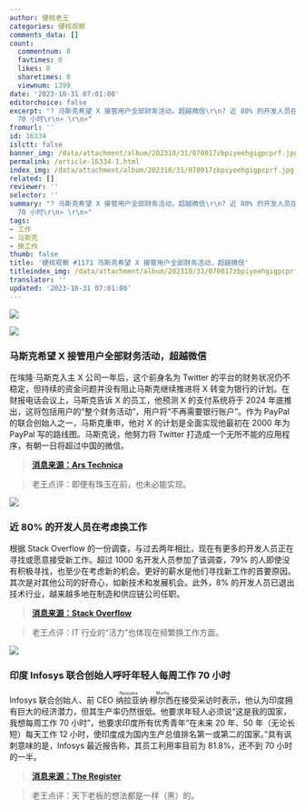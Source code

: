```yaml
---
author: 硬核老王
categories: 硬核观察
comments_data: []
count:
  commentnum: 0
  favtimes: 0
  likes: 0
  sharetimes: 0
  viewnum: 1399
date: '2023-10-31 07:01:00'
editorchoice: false
excerpt: "? 马斯克希望 X 接管用户全部财务活动，超越微信\r\n? 近 80% 的开发人员在考虑换工作\r\n? 印度 Infosys 联合创始人呼吁年轻人每周工作
  70 小时\r\n» \r\n»"
fromurl: ''
id: 16334
islctt: false
banner_img: /data/attachment/album/202310/31/070017zbpiyeehgigpcprf.jpg
permalink: /article-16334-1.html
index_img: /data/attachment/album/202310/31/070017zbpiyeehgigpcprf.jpg
related: []
reviewer: ''
selector: ''
summary: "? 马斯克希望 X 接管用户全部财务活动，超越微信\r\n? 近 80% 的开发人员在考虑换工作\r\n? 印度 Infosys 联合创始人呼吁年轻人每周工作
  70 小时\r\n» \r\n»"
tags:
- 工作
- 马斯克
- 换工作
thumb: false
title: '硬核观察 #1171 马斯克希望 X 接管用户全部财务活动，超越微信'
titleindex_img: /data/attachment/album/202310/31/070017zbpiyeehgigpcprf.jpg
translator: ''
updated: '2023-10-31 07:01:00'
---
```


![](/data/attachment/album/202310/31/070017zbpiyeehgigpcprf.jpg)


![](/data/attachment/album/202310/31/070026lqqoni7i2sefqi2h.jpg)


### 马斯克希望 X 接管用户全部财务活动，超越微信


在埃隆·马斯克入主 X 公司一年后，这个前身名为 Twitter 的平台的财务状况仍不稳定，但持续的资金问题并没有阻止马斯克继续推进将 X 转变为银行的计划。在财报电话会议上，马斯克告诉 X 的员工，他预测 X 的支付系统将于 2024 年底推出，这将包括用户的“整个财务活动”，用户将“不再需要银行账户”。作为 PayPal 的联合创始人之一，马斯克重申，他对 X 的计划是全面实现他最初在 2000 年为 PayPal 写的路线图。马斯克说，他努力将 Twitter 打造成一个无所不能的应用程序，有朝一日将超过中国的微信。



> 
> **[消息来源：Ars Technica](https://arstechnica.com/tech-policy/2023/10/elon-musk-wants-your-entire-financial-life-on-x-by-2024/)**
> 
> 
> 



> 
> 老王点评：即便有珠玉在前，也未必能实现。
> 
> 
> 


![](/data/attachment/album/202310/31/070042c4c1n6yyucyyucbg.jpg)


### 近 80% 的开发人员在考虑换工作


根据 Stack Overflow 的一份调查，与过去两年相比，现在有更多的开发人员正在寻找或愿意接受新工作。超过 1000 名开发人员参加了该调查，79% 的人即使没有积极寻找，也至少在考虑新的机会。更好的薪水是他们寻找新工作的首要原因。其次是对其他公司的好奇心，如新技术和发展机会。此外，8% 的开发人员已退出技术行业，越来越多地在制造和供应链公司任职。



> 
> **[消息来源：Stack Overflow](https://stackoverflow.blog/2023/10/26/hopping-instead-of-hustling-survey-tells-us-how-developers-are-taking-care-of-business/)**
> 
> 
> 



> 
> 老王点评：IT 行业的“活力”也体现在频繁换工作方面。
> 
> 
> 


![](/data/attachment/album/202310/31/070105nrsxknxyssxbsncq.jpg)


### 印度 Infosys 联合创始人呼吁年轻人每周工作 70 小时


Infosys 联合创始人、前 CEO <ruby> 纳拉亚纳·穆尔西 <rt>  Narayana Murthy </rt></ruby> 在接受采访时表示，他认为印度拥有巨大的经济潜力，但其生产率仍然很低。他要求年轻人必须说“这是我的国家，我想每周工作 70 小时”，他要求印度所有优秀青年“在未来 20 年、50 年（无论长短）每天工作 12 小时，使印度成为国内生产总值排名第一或第二的国家。”具有讽刺意味的是，Infosys 最近报告称，其员工利用率目前为 81.8%，还不到 70 小时的一半。



> 
> **[消息来源：The Register](https://www.theregister.com/2023/10/27/infosys_founder_70_hour_week/)**
> 
> 
> 



> 
> 老王点评：天下老板的想法都是一样（黑）的。
> 
> 
>